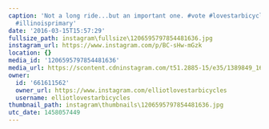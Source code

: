 ```yaml
---
caption: 'Not a long ride...but an important one. #vote #lovestarbicyclebags #cycling
  #illinoisprimary'
date: '2016-03-15T15:57:29'
fullsize_path: instagram\fullsize\1206595797854481636.jpg
instagram_url: https://www.instagram.com/p/BC-sHw-mGzk
location: {}
media_id: '1206595797854481636'
media_url: https://scontent.cdninstagram.com/t51.2885-15/e35/1389849_1683642491923631_468124653_n.jpg?ig_cache_key=MTIwNjU5NTc5Nzg1NDQ4MTYzNg%3D%3D.2
owner:
  id: '661611562'
  owner_url: https://www.instagram.com/elliotlovestarbicycles
  username: elliotlovestarbicycles
thumbnail_path: instagram\thumbnails\1206595797854481636.jpg
utc_date: 1458057449
---
```

